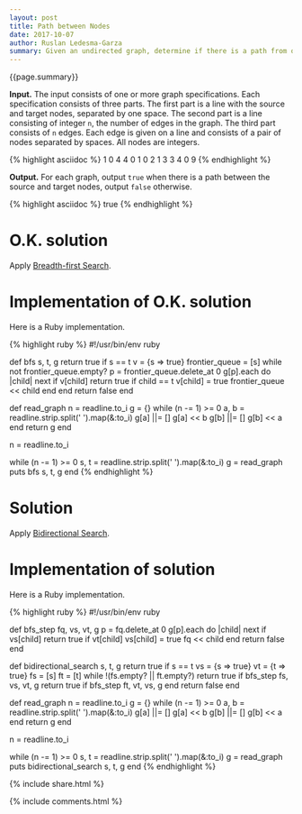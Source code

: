 ```yaml
---
layout: post
title: Path between Nodes
date: 2017-10-07
author: Ruslan Ledesma-Garza
summary: Given an undirected graph, determine if there is a path from one node to another.
---
```


{{page.summary}}

**Input.**
The input consists of one or more graph specifications.  Each
specification consists of three parts.  The first part is a line with
the source and target nodes, separated by one space.  The second part
is a line consisting of integer `n`, the number of edges in the graph.
The third part consists of `n` edges.  Each edge is given on a line
and consists of a pair of nodes separated by spaces.  All nodes are integers.

{% highlight asciidoc %}
1
0 4
4
0 1
0 2
1 3
3 4
0 9
{% endhighlight %}

**Output.**
For each graph, output `true` when there is a path between
the source and target nodes, output `false` otherwise.

{% highlight asciidoc %}
true
{% endhighlight %}

# O.K. solution

Apply [Breadth-first Search](https://en.wikipedia.org/wiki/Breadth-first_search).

# Implementation of O.K. solution

Here is a Ruby implementation.

{% highlight ruby %}
#!/usr/bin/env ruby

def bfs s, t, g
  return true if s == t
  v = {s => true}
  frontier_queue = [s]
  while not frontier_queue.empty?
    p = frontier_queue.delete_at 0
    g[p].each do |child|
      next if v[child]
      return true if child == t
      v[child] = true
      frontier_queue << child
    end
  end
  return false
end

def read_graph
  n = readline.to_i
  g = {}
  while (n -= 1) >= 0
    a, b = readline.strip.split(' ').map(&:to_i)
    g[a] ||= []
    g[a] << b
    g[b] ||= []
    g[b] << a
  end
  return g
end

n = readline.to_i

while (n -= 1) >= 0
  s, t = readline.strip.split(' ').map(&:to_i)
  g = read_graph
  puts bfs s, t, g
end
{% endhighlight %}

# Solution

Apply [Bidirectional Search](https://en.wikipedia.org/wiki/Bidirectional_search).

# Implementation of solution

Here is a Ruby implementation.

{% highlight ruby %}
#!/usr/bin/env ruby

def bfs_step fq, vs, vt, g
  p = fq.delete_at 0
  g[p].each do |child|
    next if vs[child]
    return true if vt[child]
    vs[child] = true
    fq << child
  end
  return false
end

def bidirectional_search s, t, g
  return true if s == t
  vs = {s => true}
  vt = {t => true}
  fs = [s]
  ft = [t]
  while !(fs.empty? || ft.empty?)
    return true if bfs_step fs, vs, vt, g
    return true if bfs_step ft, vt, vs, g
  end
  return false
end

def read_graph
  n = readline.to_i
  g = {}
  while (n -= 1) >= 0
    a, b = readline.strip.split(' ').map(&:to_i)
    g[a] ||= []
    g[a] << b
    g[b] ||= []
    g[b] << a
  end
  return g
end

n = readline.to_i

while (n -= 1) >= 0
  s, t = readline.strip.split(' ').map(&:to_i)
  g = read_graph
  puts bidirectional_search s, t, g
end
{% endhighlight %}

{% include share.html %}

{% include comments.html %}
